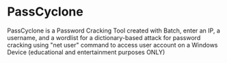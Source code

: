 # PassCyclone
PassCyclone is a Password Cracking Tool created with Batch, enter an IP, a username, and a wordlist for a dictionary-based attack for password cracking using "net user" command to access user account on a Windows Device (educational and entertainment purposes ONLY)
